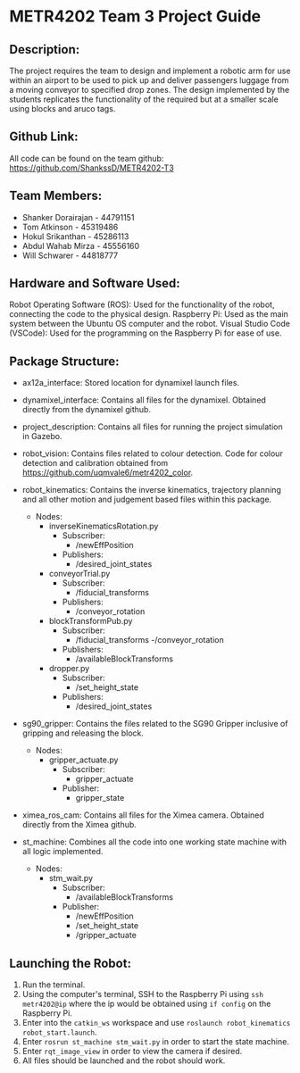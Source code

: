 # METR4202 Team 3 Project Guide

## Description:
The project requires the team to design and implement a robotic arm for use within an airport to be used to pick up and deliver passengers luggage from a moving conveyor to specified drop zones. The design implemented by the students replicates the functionality of the required but at a smaller scale using blocks and aruco tags.

## Github Link:
All code can be found on the team github:
https://github.com/ShankssD/METR4202-T3

## Team Members:
- Shanker Dorairajan - 44791151
- Tom Atkinson - 45319486
- Hokul Srikanthan - 45286113
- Abdul Wahab Mirza - 45556160
- Will Schwarer - 44818777

## Hardware and Software Used:
Robot Operating Software (ROS): Used for the functionality of the robot, connecting the code to the physical design.
Raspberry Pi: Used as the main system between the Ubuntu OS computer and the robot. 
Visual Studio Code (VSCode): Used for the programming on the Raspberry Pi for ease of use.

## Package Structure:
- ax12a_interface: Stored location for dynamixel launch files.
- dynamixel_interface: Contains all files for the dynamixel. Obtained directly from the dynamixel github.
- project_description: Contains all files for running the project simulation in Gazebo.
- robot_vision: Contains files related to colour detection. Code for colour detection and calibration obtained from https://github.com/uqmvale6/metr4202_color.
- robot_kinematics: Contains the inverse kinematics, trajectory planning and all other motion and judgement based files within this package.
	- Nodes:
		- inverseKinematicsRotation.py
			- Subscriber:
				- /newEffPosition
			- Publishers:
				- /desired_joint_states
		- conveyorTrial.py
			- Subscriber:
				- /fiducial_transforms
			- Publishers:
				- /conveyor_rotation
		- blockTransformPub.py
			- Subscriber:
				- /fiducial_transforms
				-/conveyor_rotation
			- Publishers:
				- /availableBlockTransforms
		- dropper.py
			- Subscriber:
				- /set_height_state
			- Publishers:
				- /desired_joint_states

- sg90_gripper: Contains the files related to the SG90 Gripper inclusive of gripping and releasing the block.
	- Nodes:
		- gripper_actuate.py
			- Subscriber: 
				- gripper_actuate
			- Publisher:
				- gripper_state
- ximea_ros_cam: Contains all files for the Ximea camera. Obtained directly from the Ximea github.
- st_machine: Combines all the code into one working state machine with all logic implemented.
	- Nodes:
		- stm_wait.py
			- Subscriber:
				- /availableBlockTransforms
			- Publisher:
				- /newEffPosition
				- /set_height_state
				- /gripper_actuate

## Launching the Robot:
1. Run the terminal.
2. Using the computer's terminal, SSH to the Raspberry Pi using `ssh metr4202@ip` where the ip would be obtained using `if config` on the Raspberry Pi.
3. Enter into the `catkin_ws` workspace and use `roslaunch robot_kinematics robot_start.launch`.
4. Enter `rosrun st_machine stm_wait.py` in order to start the state machine.
5. Enter `rqt_image_view` in order to view the camera if desired.
6. All files should be launched and the robot should work.

